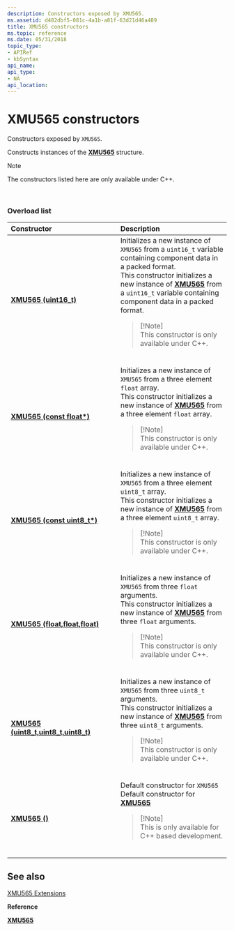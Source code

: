 ```yaml
---
description: Constructors exposed by XMU565.
ms.assetid: d482dbf5-081c-4a1b-a81f-63d21d46a489
title: XMU565 constructors
ms.topic: reference
ms.date: 05/31/2018
topic_type:
- APIRef
- kbSyntax
api_name:
api_type:
- NA
api_location:
---
```


# XMU565 constructors

Constructors exposed by `XMU565`.

Constructs instances of the [**XMU565**](/windows/win32/api/directxpackedvector/ns-directxpackedvector-xmu565) structure.

> [!Note]  
> The constructors listed here are only available under C++.

 

### Overload list



<table>
<colgroup>
<col style="width: 50%" />
<col style="width: 50%" />
</colgroup>
<thead>
<tr class="header">
<th style="text-align: left;">Constructor</th>
<th style="text-align: left;">Description</th>
</tr>
</thead>
<tbody>
<tr class="odd">
<td style="text-align: left;"><a href="/windows/desktop/api/directxpackedvector/nf-directxpackedvector-xmu565-xmu565(uint16_t)"><strong>XMU565 (uint16_t)</strong></a></td>
<td style="text-align: left;">Initializes a new instance of <code>XMU565</code> from a <code>uint16_t</code> variable containing component data in a packed format. <br/> This constructor initializes a new instance of <a href="/windows/desktop/api/directxpackedvector/ns-directxpackedvector-xmu565"><strong>XMU565</strong></a> from a <code>uint16_t</code> variable containing component data in a packed format. <br/>
<blockquote>
[!Note]<br />
This constructor is only available under C++.
</blockquote>
<br/></td>
</tr>
<tr class="even">
<td style="text-align: left;"><a href="/windows/desktop/api/directxpackedvector/nf-directxpackedvector-xmu565-xmu565(constfloat)"><strong>XMU565 (const float*)</strong></a></td>
<td style="text-align: left;">Initializes a new instance of <code>XMU565</code> from a three element <code>float</code> array. <br/> This constructor initializes a new instance of <a href="/windows/desktop/api/directxpackedvector/ns-directxpackedvector-xmu565"><strong>XMU565</strong></a> from a three element <code>float</code> array. <br/>
<blockquote>
[!Note]<br />
This constructor is only available under C++.
</blockquote>
<br/></td>
</tr>
<tr class="odd">
<td style="text-align: left;"><a href="/windows/desktop/api/directxpackedvector/nf-directxpackedvector-xmu565-xmu565(constuint8_t)"><strong>XMU565 (const uint8_t*)</strong></a></td>
<td style="text-align: left;">Initializes a new instance of <code>XMU565</code> from a three element <code>uint8_t</code> array. <br/> This constructor initializes a new instance of <a href="/windows/desktop/api/directxpackedvector/ns-directxpackedvector-xmu565"><strong>XMU565</strong></a> from a three element <code>uint8_t</code> array. <br/>
<blockquote>
[!Note]<br />
This constructor is only available under C++.
</blockquote>
<br/></td>
</tr>
<tr class="even">
<td style="text-align: left;"><a href="/windows/desktop/api/directxpackedvector/nf-directxpackedvector-xmu565-xmu565(float_float_float)"><strong>XMU565 (float,float,float)</strong></a></td>
<td style="text-align: left;">Initializes a new instance of <code>XMU565</code> from three <code>float</code> arguments. <br/> This constructor initializes a new instance of <a href="/windows/desktop/api/directxpackedvector/ns-directxpackedvector-xmu565"><strong>XMU565</strong></a> from three <code>float</code> arguments. <br/>
<blockquote>
[!Note]<br />
This constructor is only available under C++.
</blockquote>
<br/></td>
</tr>
<tr class="odd">
<td style="text-align: left;"><a href="/windows/desktop/api/directxpackedvector/nf-directxpackedvector-xmu565-xmu565(float_float_float)"><strong>XMU565 (uint8_t,uint8_t,uint8_t)</strong></a></td>
<td style="text-align: left;">Initializes a new instance of <code>XMU565</code> from three <code>uint8_t</code> arguments. <br/> This constructor initializes a new instance of <a href="/windows/desktop/api/directxpackedvector/ns-directxpackedvector-xmu565"><strong>XMU565</strong></a> from three <code>uint8_t</code> arguments. <br/>
<blockquote>
[!Note]<br />
This constructor is only available under C++.
</blockquote>
<br/></td>
</tr>
<tr class="even">
<td style="text-align: left;"><a href="/windows/desktop/api/directxpackedvector/nf-directxpackedvector-xmu565-xmu565(constfloat)"><strong>XMU565 ()</strong></a></td>
<td style="text-align: left;">Default constructor for <code>XMU565</code><br/> Default constructor for <a href="/windows/desktop/api/directxpackedvector/ns-directxpackedvector-xmu565"><strong>XMU565</strong></a><br/>
<blockquote>
[!Note]<br />
This is only available for C++ based development.
</blockquote>
<br/></td>
</tr>
</tbody>
</table>



## See also

<dl> <dt>

[XMU565 Extensions](ovw-xmu565-extensions.md)
</dt> <dt>

**Reference**
</dt> <dt>

[**XMU565**](/windows/win32/api/directxpackedvector/ns-directxpackedvector-xmu565)
</dt> </dl>

 

 
